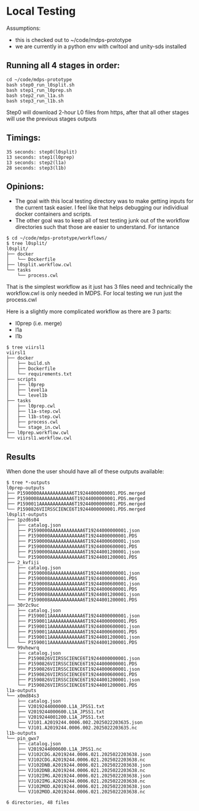 # Local Testing


Assumptions:
- this is checked out to ~/code/mdps-prototype
- we are currently in a python env with cwltool and unity-sds installed


## Running all 4 stages in order:

```
cd ~/code/mdps-prototype
bash step0_run_l0split.sh
bash step1_run_l0prep.sh
bash step2_run_l1a.sh
bash step3_run_l1b.sh
```

Step0 will download 2-hour L0 files from https, after that all other stages will
use the previous stages outputs

## Timings:
```
35 seconds: step0(l0split)
13 seconds: step1(l0prep)
13 seconds: step2(l1a)
28 seconds: step3(l1b)
```

## Opinions:

- The goal with this local testing directory was to make getting inputs for the
  current task easier. I feel like that helps debugging our individiual docker
  containers and scripts.
- The other goal was to keep all of test testing junk out of the workflow
  directories such that those are easier to understand.  For isntance

```
$ cd ~/code/mdps-prototype/workflows/
$ tree l0split/
l0split/
├── docker
│   └── Dockerfile
├── l0split.workflow.cwl
└── tasks
    └── process.cwl
```

That is the simplest workflow as it just has 3 files need and technically the
workflow.cwl is only needed in MDPS.  For local testing we run just the
process.cwl

Here is a slightly more complicated workflow as there are 3 parts:
- l0prep (i.e. merge)
- l1a
- l1b

```
$ tree viirsl1
viirsl1
├── docker
│   ├── build.sh
│   ├── Dockerfile
│   └── requirements.txt
├── scripts
│   ├── l0prep
│   ├── level1a
│   └── level1b
├── tasks
│   ├── l0prep.cwl
│   ├── l1a-step.cwl
│   ├── l1b-step.cwl
│   ├── process.cwl
│   └── stage_in.cwl
├── l0prep.workflow.cwl
└── viirsl1.workflow.cwl
```


## Results

When done the user should have all of these outputs available:

```
$ tree *-outputs
l0prep-outputs
├── P1590000AAAAAAAAAAAA6T19244000000001.PDS.merged
├── P1590008AAAAAAAAAAAA6T19244000000001.PDS.merged
├── P1590011AAAAAAAAAAAA6T19244000000001.PDS.merged
└── P1590826VIIRSSCIENCE6T19244000000001.PDS.merged
l0split-outputs
├── 1pzd6s04
│   ├── catalog.json
│   ├── P1590000AAAAAAAAAAAA6T19244000000001.json
│   ├── P1590000AAAAAAAAAAAA6T19244000000001.PDS
│   ├── P1590000AAAAAAAAAAAA6T19244000600001.json
│   ├── P1590000AAAAAAAAAAAA6T19244000600001.PDS
│   ├── P1590000AAAAAAAAAAAA6T19244001200001.json
│   └── P1590000AAAAAAAAAAAA6T19244001200001.PDS
├── 2_kvfiji
│   ├── catalog.json
│   ├── P1590008AAAAAAAAAAAA6T19244000000001.json
│   ├── P1590008AAAAAAAAAAAA6T19244000000001.PDS
│   ├── P1590008AAAAAAAAAAAA6T19244000600001.json
│   ├── P1590008AAAAAAAAAAAA6T19244000600001.PDS
│   ├── P1590008AAAAAAAAAAAA6T19244001200001.json
│   └── P1590008AAAAAAAAAAAA6T19244001200001.PDS
├── 30r2c9uc
│   ├── catalog.json
│   ├── P1590011AAAAAAAAAAAA6T19244000000001.json
│   ├── P1590011AAAAAAAAAAAA6T19244000000001.PDS
│   ├── P1590011AAAAAAAAAAAA6T19244000600001.json
│   ├── P1590011AAAAAAAAAAAA6T19244000600001.PDS
│   ├── P1590011AAAAAAAAAAAA6T19244001200001.json
│   └── P1590011AAAAAAAAAAAA6T19244001200001.PDS
└── 99vhewrq
    ├── catalog.json
    ├── P1590826VIIRSSCIENCE6T19244000000001.json
    ├── P1590826VIIRSSCIENCE6T19244000000001.PDS
    ├── P1590826VIIRSSCIENCE6T19244000600001.json
    ├── P1590826VIIRSSCIENCE6T19244000600001.PDS
    ├── P1590826VIIRSSCIENCE6T19244001200001.json
    └── P1590826VIIRSSCIENCE6T19244001200001.PDS
l1a-outputs
└── x0md84s3
    ├── catalog.json
    ├── V2019244000000.L1A_JPSS1.txt
    ├── V2019244000600.L1A_JPSS1.txt
    ├── V2019244001200.L1A_JPSS1.txt
    ├── VJ101.A2019244.0006.002.2025022203635.json
    └── VJ101.A2019244.0006.002.2025022203635.nc
l1b-outputs
└── pin_gwx7
    ├── catalog.json
    ├── V2019244000600.L1A_JPSS1.nc
    ├── VJ102CDG.A2019244.0006.021.2025022203638.json
    ├── VJ102CDG.A2019244.0006.021.2025022203638.nc
    ├── VJ102DNB.A2019244.0006.021.2025022203638.json
    ├── VJ102DNB.A2019244.0006.021.2025022203638.nc
    ├── VJ102IMG.A2019244.0006.021.2025022203638.json
    ├── VJ102IMG.A2019244.0006.021.2025022203638.nc
    ├── VJ102MOD.A2019244.0006.021.2025022203638.json
    └── VJ102MOD.A2019244.0006.021.2025022203638.nc

6 directories, 48 files
```

